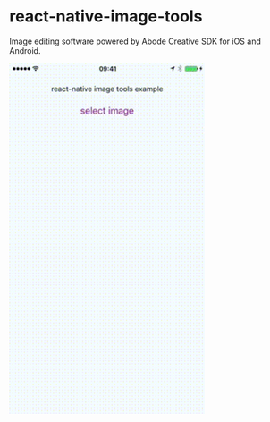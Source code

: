 
# react-native-image-tools

Image editing software powered by Abode Creative SDK for iOS and Android.

<img src="docs/output.gif" width="350">
